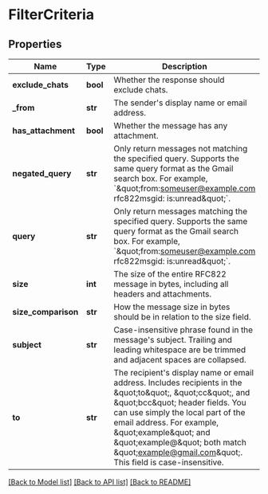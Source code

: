 # FilterCriteria

## Properties
Name | Type | Description | Notes
------------ | ------------- | ------------- | -------------
**exclude_chats** | **bool** | Whether the response should exclude chats. | [optional] 
**_from** | **str** | The sender&#x27;s display name or email address. | [optional] 
**has_attachment** | **bool** | Whether the message has any attachment. | [optional] 
**negated_query** | **str** | Only return messages not matching the specified query. Supports the same query format as the Gmail search box. For example, &#x60;\&quot;from:someuser@example.com rfc822msgid: is:unread\&quot;&#x60;. | [optional] 
**query** | **str** | Only return messages matching the specified query. Supports the same query format as the Gmail search box. For example, &#x60;\&quot;from:someuser@example.com rfc822msgid: is:unread\&quot;&#x60;. | [optional] 
**size** | **int** | The size of the entire RFC822 message in bytes, including all headers and attachments. | [optional] 
**size_comparison** | **str** | How the message size in bytes should be in relation to the size field. | [optional] 
**subject** | **str** | Case-insensitive phrase found in the message&#x27;s subject. Trailing and leading whitespace are be trimmed and adjacent spaces are collapsed. | [optional] 
**to** | **str** | The recipient&#x27;s display name or email address. Includes recipients in the \&quot;to\&quot;, \&quot;cc\&quot;, and \&quot;bcc\&quot; header fields. You can use simply the local part of the email address. For example, \&quot;example\&quot; and \&quot;example@\&quot; both match \&quot;example@gmail.com\&quot;. This field is case-insensitive. | [optional] 

[[Back to Model list]](../README.md#documentation-for-models) [[Back to API list]](../README.md#documentation-for-api-endpoints) [[Back to README]](../README.md)

